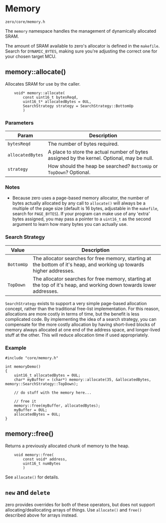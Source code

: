 # Memory
```zero/core/memory.h```

The ```memory``` namespace handles the management of dynamically allocated SRAM.

The amount of SRAM available to zero's allocator is defined in the ```makefile```. Search for ```DYNAMIC_BYTES```, making sure you're adjusting the correct one for your chosen target MCU.

## memory::allocate()
Allocates SRAM for use by the caller.

```
    void* memory::allocate(
        const uint16_t bytesReqd,
        uint16_t* allocatedBytes = 0UL,
        SearchStrategy strategy = SearchStrategy::BottomUp
        )
```
### Parameters
|Param|Description|
|-----|-----------|
|```bytesReqd```|The number of bytes required.|
|```allocatedBytes```|A place to store the actual number of bytes assigned by the kernel. Optional, may be null.|
|```strategy```|How should the heap be searched? ```BottomUp``` or ```TopDown```? Optional.|

### Notes
- Because zero uses a page-based memory allocator, the number of bytes actually allocated by any call to ```allocate()``` will always be a multiple of the page size (default is 16 bytes, adjustable in the ```makefile```, search for ```PAGE_BYTES```). If your program can make use of any 'extra' bytes assigned, you may pass a pointer to a ```uint16_t``` as the second argument to learn how many bytes you can actually use.

### Search Strategy

|Value|Description|
|-----|-----------|
|```BottomUp```|The allocator searches for free memory, starting at the bottom of it's heap, and working up towards higher addresses.|
|```TopDown```|The allocator searches for free memory, starting at the top of it's heap, and working down towards lower addresses.|

```SearchStrategy``` exists to support a very simple page-based allocation concept, rather than the traditional free-list implementation. For this reason, allocations are more costly in terms of time, but the benefit is less complicated code. By implementing the idea of a search strategy, you can compensate for the more costly allocation by having short-lived blocks of memory always allocated at one end of the address space, and longer-lived stuff at the other. This will reduce allocation time if used appropriately.

### Example
```
#include "core/memory.h"

int memoryDemo()
{
    uint16_t allocatedBytes = 0UL;
    char* myBuffer = (char*) memory::allocate(35, &allocatedBytes, memory::SearchStrategy::TopDown);

    // do stuff with the memory here...

    // free it
    memory::free(myBuffer, allocatedBytes);
    myBuffer = 0UL;
    allocatedBytes = 0UL;
}
```

## memory::free()
Returns a previously allocated chunk of memory to the heap.
```
    void memory::free(
        const void* address,
        uint16_t numBytes
        )
```
See ```allocate()``` for details.

## ```new``` and ```delete```
zero provides overrides for both of these operators, but does not support allocating/deallocating arrays of things. Use ```allocate()``` and ```free()``` described above for arrays instead.

